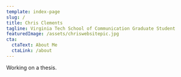 ```yaml
---
template: index-page
slug: /
title: Chris Clements
tagline: Virginia Tech School of Communication Graduate Student
featuredImage: /assets/chriswebsitepic.jpg
cta:
  ctaText: About Me
  ctaLink: /about
---
```

Working on a thesis.